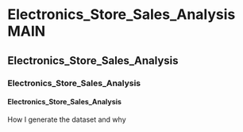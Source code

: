 # Electronics_Store_Sales_Analysis MAIN
## Electronics_Store_Sales_Analysis 
### Electronics_Store_Sales_Analysis 
#### Electronics_Store_Sales_Analysis 

How I generate the dataset and why
